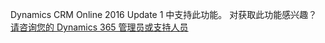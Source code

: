 Dynamics CRM Online 2016 Update 1 中支持此功能。 对获取此功能感兴趣？ [请咨询您的 Dynamics 365 管理员或支持人员](https://../basics/find-administrator-support.md)